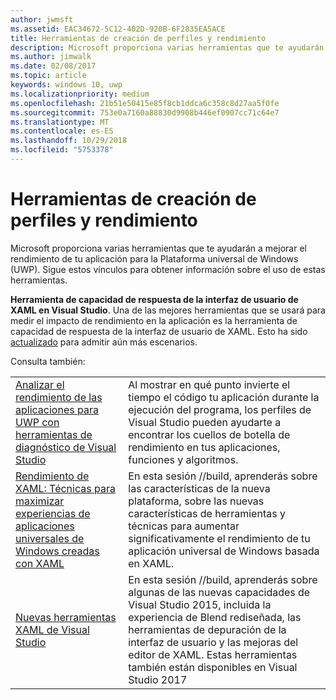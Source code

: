 ```yaml
---
author: jwmsft
ms.assetid: EAC34672-5C12-402D-920B-6F2835EA5ACE
title: Herramientas de creación de perfiles y rendimiento
description: Microsoft proporciona varias herramientas que te ayudarán a mejorar el rendimiento de tu aplicación para la Plataforma universal de Windows (UWP).
ms.author: jimwalk
ms.date: 02/08/2017
ms.topic: article
keywords: windows 10, uwp
ms.localizationpriority: medium
ms.openlocfilehash: 21b51e50415e85f8cb1ddca6c358c8d27aa5f0fe
ms.sourcegitcommit: 753e0a7160a88830d9908b446ef0907cc71c64e7
ms.translationtype: MT
ms.contentlocale: es-ES
ms.lasthandoff: 10/29/2018
ms.locfileid: "5753378"
---
```

# <a name="tools-for-profiling-and-performance"></a>Herramientas de creación de perfiles y rendimiento


Microsoft proporciona varias herramientas que te ayudarán a mejorar el rendimiento de tu aplicación para la Plataforma universal de Windows (UWP). Sigue estos vínculos para obtener información sobre el uso de estas herramientas.

**Herramienta de capacidad de respuesta de la interfaz de usuario de XAML en Visual Studio**. Una de las mejores herramientas que se usará para medir el impacto de rendimiento en la aplicación es la herramienta de capacidad de respuesta de la interfaz de usuario de XAML. Esto ha sido [actualizado](http://blogs.msdn.com/b/wpf/archive/2015/01/14/new-ui-performance-analysis-tool-for-wpf-applications.aspx) para admitir aún más escenarios.

Consulta también:

|           |             |
|-----------|-------------|
| [Analizar el rendimiento de las aplicaciones para UWP con herramientas de diagnóstico de Visual Studio](https://msdn.microsoft.com/library/windows/apps/xaml/hh696636.aspx) | Al mostrar en qué punto invierte el tiempo el código tu aplicación durante la ejecución del programa, los perfiles de Visual Studio pueden ayudarte a encontrar los cuellos de botella de rendimiento en tus aplicaciones, funciones y algoritmos. |
| [Rendimiento de XAML: Técnicas para maximizar experiencias de aplicaciones universales de Windows creadas con XAML](https://channel9.msdn.com/Events/Build/2015/3-698) | En esta sesión //build, aprenderás sobre las características de la nueva plataforma, sobre las nuevas características de herramientas y técnicas para aumentar significativamente el rendimiento de tu aplicación universal de Windows basada en XAML. |
| [Nuevas herramientas XAML de Visual Studio](https://channel9.msdn.com/Events/Build/2015/2-697) | En esta sesión //build, aprenderás sobre algunas de las nuevas capacidades de Visual Studio 2015, incluida la experiencia de Blend rediseñada, las herramientas de depuración de la interfaz de usuario y las mejoras del editor de XAML. Estas herramientas también están disponibles en Visual Studio 2017 |
